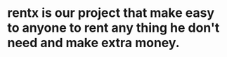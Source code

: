 # rentx is our project that make easy to anyone to rent any thing he don't need and make extra money.
